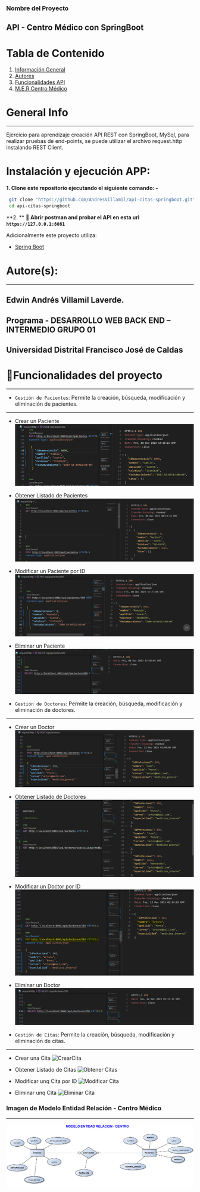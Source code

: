 ### Nombre del Proyecto
##  API - Centro Médico con SpringBoot

# Tabla de Contenido
1. [Información General](#general-info)
2. [Autores](#autores)
3. [Funcionalidades API](#funcionalidades)
4. [M.E.R Centro Médico](#MER)


# General Info
***
Ejercicio para aprendizaje creación API REST con SpringBoot, MySql, para realizar pruebas de end-points, se puede utilizar el archivo request.http instalando REST Client. 

# Instalación y ejecución APP:

**1. Clone este repositorio ejecutando el siguiente comando: -**

```bash
 git clone "https://github.com/AndresVillamil/api-citas-springboot.git"
 cd api-citas-springboot
```

**2. ** **🎉 Abrir postman and probar el API en esta url `https://127.0.0.1:8081`**



Adicionalmente este proyecto utiliza:

- [Spring Boot](https://springboot.io)


# Autore(s):
***
## Edwin Andrés Villamil Laverde. 
## Programa - DESARROLLO WEB BACK END – INTERMEDIO GRUPO 01
## Universidad Distrital Francisco José de Caldas

# :hammer:Funcionalidades del proyecto
***
- `Gestión de Pacientes`: Permite la creación, búsqueda, modificación y eliminación de pacientes.
***
-  Crear un Paciente
![CrearPacientes](./Pruebas-api/Pacientes/CrearPacientes.png)

-  Obtener Listado de Pacientes
![Obtener Pacientes](./Pruebas-api/Pacientes/ObtenerPacientes.png)

-  Modificar un Paciente por ID
![Modificar Paciente](./Pruebas-api/Pacientes/ModificarUnPaciente.png)

-  Eliminar un Paciente
![Eliminar Paciente](./Pruebas-api/Pacientes/BorrarUnPaciente.png)

- `Gestión de Doctores`: Permite la creación, búsqueda, modificación y eliminación de doctores.
***
-  Crear un Doctor
![CrearDoctores](./Pruebas-api/Doctores/CrearDoctor.png)

-  Obtener Listado de Doctores
![Obtener Doctores](./Pruebas-api/Doctores/ObteneerDoctores.png)

-  Modificar un Doctor por ID
![Modificar Doctor](./Pruebas-api/Doctores/ModificarUnDoctor.png)

-  Eliminar un Doctor
![Eliminar Doctor](./Pruebas-api/Doctores/EliminarDoctor.png)



- `Gestión de Citas`: Permite la creación, búsqueda, modificación y eliminación de citas.
***
-  Crear una Cita
![CrearCita](./Pruebas%20API/Citas/CrearCitas(POST).png)

-  Obtener Listado de Citas
![Obtener Citas](./Pruebas%20API/Citas/ObtenerCitas(GET).png)

-  Modificar unq Cita por ID
![Modificar Cita](./Pruebas%20API/Citas/Modificar%20y%20Consultar%20una%20cita%20por%20ID.png)

-  Eliminar unq Cita
![Eliminar Cita](./Pruebas%20API/Citas/Eliminar%20una%20cita.png)


### Imagen de Modelo Entidad Relación - Centro Médico
***
![M.E.R Centro Médico](/ModeloEntidadRelacion-Proyecto.png)
